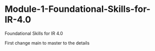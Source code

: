 # Module-1-Foundational-Skills-for-IR-4.0
Foundational Skills for IR 4.0

First change main to master to the details
